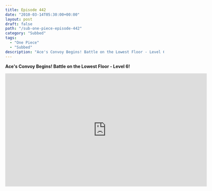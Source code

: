 ```yaml
---
title: Episode 442
date: "2010-03-14T05:30:00+00:00"
layout: post
draft: false
path: "/sub-one-piece-episode-442"
category: "Subbed"
tags:
  - "One Piece"
  - "Subbed"
description: "Ace's Convoy Begins! Battle on the Lowest Floor - Level 6!"
---
```


**Ace's Convoy Begins! Battle on the Lowest Floor - Level 6!**

<iframe width="640" height="360" src="https://www.rapidvideo.com/e/G6FRPEUUIH" frameborder="0" marginwidth=0 marginheight=0 scrolling=no allowfullscreen></iframe>

